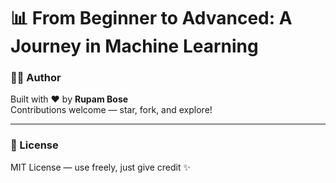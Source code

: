 
#  📊 From Beginner to Advanced: A Journey in Machine Learning



### 👨‍💻 Author

Built with ❤️ by **Rupam Bose**  
Contributions welcome — star, fork, and explore!

---

### 📘 License

MIT License — use freely, just give credit ✨
